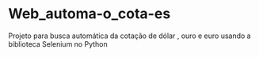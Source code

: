 # Web_automa-o_cota-es
Projeto para busca automática da cotação de dólar , ouro e euro usando a biblioteca Selenium no Python
